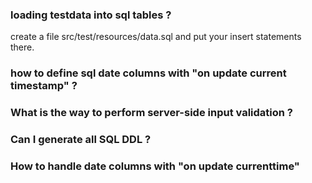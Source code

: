 ### loading testdata into sql tables ?

create a file src/test/resources/data.sql and put your insert statements there.

### how to define sql date columns with "on update current timestamp" ?

### What is the way to perform server-side input validation ?

### Can I generate all SQL DDL ?

### How to handle date columns with "on update currenttime"